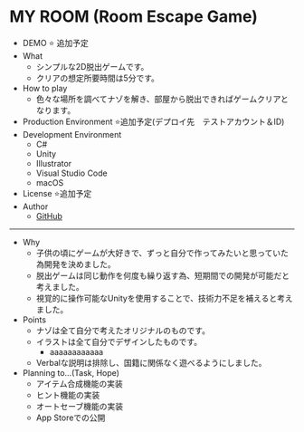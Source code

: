 # MY ROOM (Room Escape Game)
- DEMO
⭐️ 追加予定
- What
  - シンプルな2D脱出ゲームです。
  - クリアの想定所要時間は5分です。
- How to play
  - 色々な場所を調べてナゾを解き、部屋から脱出できればゲームクリアとなります。
- Production Environment
⭐️追加予定(デプロイ先　テストアカウント＆ID)
- Development Environment
  - C#
  - Unity
  - Illustrator
  - Visual Studio Code
  - macOS
- License
⭐️追加予定
- Author
  - [GitHub](https://github.com/yumiki06/)

---

- Why
  - 子供の頃にゲームが大好きで、ずっと自分で作ってみたいと思っていた為開発を決めました。
  - 脱出ゲームは同じ動作を何度も繰り返す為、短期間での開発が可能だと考えました。
  - 視覚的に操作可能なUnityを使用することで、技術力不足を補えると考えました。
- Points
  - ナゾは全て自分で考えたオリジナルのものです。
  - イラストは全て自分でデザインしたものです。
    - aaaaaaaaaaaa
  - Verbalな説明は排除し、国籍に関係なく遊べるようにしました。
- Planning to...(Task, Hope)
  - アイテム合成機能の実装
  - ヒント機能の実装
  - オートセーブ機能の実装
  - App Storeでの公開
